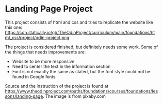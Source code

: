 # Landing Page Project
This project consists of html and css and tries to replicate
the website like this one: https://cdn.statically.io/gh/TheOdinProject/curriculum/main/foundations/html_css/project/odin-project.png

The project is considered finished, but definitely needs some work. Some of the things that needs improvements are:
- Website to be more responsive
- Need to center the text in the information section
- Font is not exactly the same as stated, but the font style could not be found in Google fonts

Source and the instruction of the project is found at https://www.theodinproject.com/paths/foundations/courses/foundations/lessons/landing-page. The image is from pixaby.com

